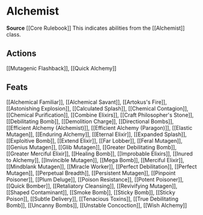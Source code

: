 ﻿---
id: '7'
name: Alchemist
rarity: Common
source: '[[DATABASE/source/Core Rulebook|Core Rulebook]]'
trait:
- Alchemist
type: Trait

---
# Alchemist

**Source** [[Core Rulebook]] 
This indicates abilities from the [[Alchemist]] class.

## Actions

[[Mutagenic Flashback]], [[Quick Alchemy]]

## Feats

[[Alchemical Familiar]], [[Alchemical Savant]], [[Artokus's Fire]], [[Astonishing Explosion]], [[Calculated Splash]], [[Chemical Contagion]], [[Chemical Purification]], [[Combine Elixirs]], [[Craft Philosopher's Stone]], [[Debilitating Bomb]], [[Demolition Charge]], [[Directional Bombs]], [[Efficient Alchemy (Alchemist)]], [[Efficient Alchemy (Paragon)]], [[Elastic Mutagen]], [[Enduring Alchemy]], [[Eternal Elixir]], [[Expanded Splash]], [[Exploitive Bomb]], [[Extend Elixir]], [[Far Lobber]], [[Feral Mutagen]], [[Genius Mutagen]], [[Glib Mutagen]], [[Greater Debilitating Bomb]], [[Greater Merciful Elixir]], [[Healing Bomb]], [[Improbable Elixirs]], [[Inured to Alchemy]], [[Invincible Mutagen]], [[Mega Bomb]], [[Merciful Elixir]], [[Mindblank Mutagen]], [[Miracle Worker]], [[Perfect Debilitation]], [[Perfect Mutagen]], [[Perpetual Breadth]], [[Persistent Mutagen]], [[Pinpoint Poisoner]], [[Plum Deluge]], [[Poison Resistance]], [[Potent Poisoner]], [[Quick Bomber]], [[Retaliatory Cleansing]], [[Revivifying Mutagen]], [[Shaped Contaminant]], [[Smoke Bomb]], [[Sticky Bomb]], [[Sticky Poison]], [[Subtle Delivery]], [[Tenacious Toxins]], [[True Debilitating Bomb]], [[Uncanny Bombs]], [[Unstable Concoction]], [[Wish Alchemy]]